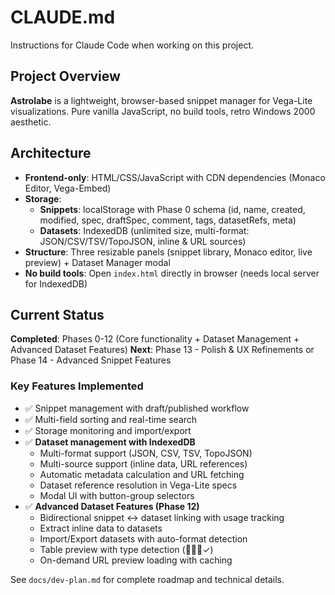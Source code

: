 # CLAUDE.md

Instructions for Claude Code when working on this project.

## Project Overview

**Astrolabe** is a lightweight, browser-based snippet manager for Vega-Lite visualizations. Pure vanilla JavaScript, no build tools, retro Windows 2000 aesthetic.

## Architecture

- **Frontend-only**: HTML/CSS/JavaScript with CDN dependencies (Monaco Editor, Vega-Embed)
- **Storage**:
  - **Snippets**: localStorage with Phase 0 schema (id, name, created, modified, spec, draftSpec, comment, tags, datasetRefs, meta)
  - **Datasets**: IndexedDB (unlimited size, multi-format: JSON/CSV/TSV/TopoJSON, inline & URL sources)
- **Structure**: Three resizable panels (snippet library, Monaco editor, live preview) + Dataset Manager modal
- **No build tools**: Open `index.html` directly in browser (needs local server for IndexedDB)

## Current Status

**Completed**: Phases 0-12 (Core functionality + Dataset Management + Advanced Dataset Features)
**Next**: Phase 13 - Polish & UX Refinements or Phase 14 - Advanced Snippet Features

### Key Features Implemented
- ✅ Snippet management with draft/published workflow
- ✅ Multi-field sorting and real-time search
- ✅ Storage monitoring and import/export
- ✅ **Dataset management with IndexedDB**
  - Multi-format support (JSON, CSV, TSV, TopoJSON)
  - Multi-source support (inline data, URL references)
  - Automatic metadata calculation and URL fetching
  - Dataset reference resolution in Vega-Lite specs
  - Modal UI with button-group selectors
- ✅ **Advanced Dataset Features (Phase 12)**
  - Bidirectional snippet ↔ dataset linking with usage tracking
  - Extract inline data to datasets
  - Import/Export datasets with auto-format detection
  - Table preview with type detection (🔢📅🔤✓)
  - On-demand URL preview loading with caching

See `docs/dev-plan.md` for complete roadmap and technical details.
